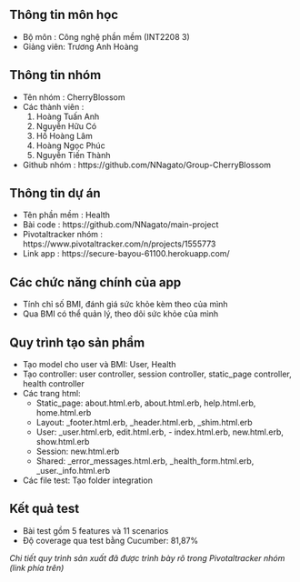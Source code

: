

<h2>Thông tin môn học </h2>
  <ul>
    <li>Bộ môn : Công nghệ phần mềm (INT2208 3)</li>
    <li>Giảng viên: Trương Anh Hoàng</li>
  </ul> 

<h2>Thông tin nhóm </h2>
  <ul>
    <li>Tên nhóm : CherryBlossom </li>
    <li>Các thành viên : 
      <ol>
        <li>Hoàng Tuấn Anh </li>
        <li>Nguyễn Hữu Có </li>
        <li>Hồ Hoàng Lâm</li>
        <li>Hoàng Ngọc Phúc </li>
        <li>Nguyễn Tiến Thành</li>
      </ol>
    </li>
    <li>Github nhóm : https://github.com/NNagato/Group-CherryBlossom </li>
  </ul>  

<h2>Thông tin dự án</h2>
  <ul>
    <li>Tên phần mềm : Health</li>
    <li>Bài code : https://github.com/NNagato/main-project </li>
    <li>Pivotaltracker nhóm : https://www.pivotaltracker.com/n/projects/1555773 </li>
    <li>Link app : https://secure-bayou-61100.herokuapp.com/</li>
  </ul>

<h2>Các chức năng chính của app</h2>
  <ul>
    <li>Tính chỉ số BMI, đánh giá sức khỏe kèm theo của mình </li>
    <li>Qua BMI có thể quản lý, theo dõi sức khỏe của mình </li>
  </ul>

<h2>Quy trình tạo sản phẩm</h2>
<ul>
  <li>Tạo model cho user và BMI: User, Health</li>
  <li>Tạo controller: user controller, session controller, static_page   controller, health controller</li>
  <li>Các trang html: 
    <ul>
      <li>Static_page: about.html.erb, about.html.erb, help.html.erb, home.html.erb </li>
      <li>Layout: _footer.html.erb, _header.html.erb, _shim.html.erb </li>
      <li>User: _user.html.erb, edit.html.erb, - index.html.erb, new.html.erb, show.html.erb</li>
      <li>Session: new.html.erb </li>
      <li>Shared: _error_messages.html.erb, _health_form.html.erb, _user._info.html.erb</li>
    </ul>
  </li>
  <li>Các file test: Tạo folder integration</li>
</ul>

<h2>Kết quả test </h2>
  <ul>
    <li>Bài test gồm 5 features và 11 scenarios</li>
    <li>Độ coverage qua test bằng Cucumber: 81,87%</li>
  </ul>

<i>Chi tiết quy trình sản xuất đã được trình bày rõ trong Pivotaltracker nhóm (link phía trên) </i>
